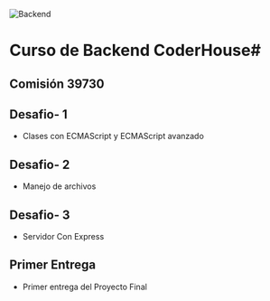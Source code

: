 ![Backend](https://i.ibb.co/Dkpk929/backend-cabecera.jpg)
# Curso de Backend CoderHouse# 

## Comisión 39730
## Desafio- 1
- Clases con ECMAScript y ECMAScript avanzado
## Desafio- 2
- Manejo de archivos
## Desafio- 3
- Servidor Con Express
## Primer Entrega
- Primer entrega del Proyecto Final



 
